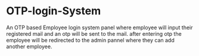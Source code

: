 # OTP-login-System
An OTP based Employee login system panel where employee will input their registered mail and an otp will be sent to the mail. after entering otp the employee will be redirected to the admin pannel where they can add another employee. 
